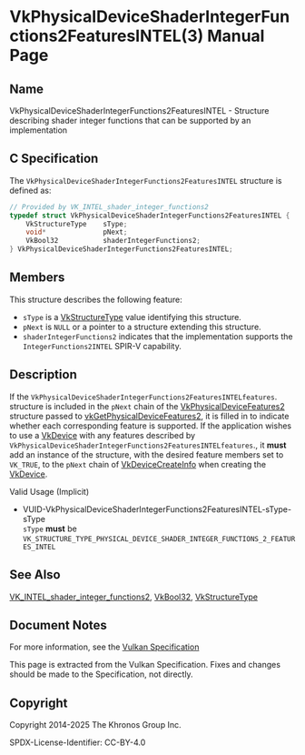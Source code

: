 # VkPhysicalDeviceShaderIntegerFunctions2FeaturesINTEL(3) Manual Page

## Name

VkPhysicalDeviceShaderIntegerFunctions2FeaturesINTEL - Structure describing shader integer functions that can be supported by an implementation



## [](#_c_specification)C Specification

The `VkPhysicalDeviceShaderIntegerFunctions2FeaturesINTEL` structure is defined as:

```c++
// Provided by VK_INTEL_shader_integer_functions2
typedef struct VkPhysicalDeviceShaderIntegerFunctions2FeaturesINTEL {
    VkStructureType    sType;
    void*              pNext;
    VkBool32           shaderIntegerFunctions2;
} VkPhysicalDeviceShaderIntegerFunctions2FeaturesINTEL;
```

## [](#_members)Members

This structure describes the following feature:

- `sType` is a [VkStructureType](https://registry.khronos.org/vulkan/specs/latest/man/html/VkStructureType.html) value identifying this structure.
- `pNext` is `NULL` or a pointer to a structure extending this structure.
- []()`shaderIntegerFunctions2` indicates that the implementation supports the `IntegerFunctions2INTEL` SPIR-V capability.

## [](#_description)Description

If the `VkPhysicalDeviceShaderIntegerFunctions2FeaturesINTELfeatures`. structure is included in the `pNext` chain of the [VkPhysicalDeviceFeatures2](https://registry.khronos.org/vulkan/specs/latest/man/html/VkPhysicalDeviceFeatures2.html) structure passed to [vkGetPhysicalDeviceFeatures2](https://registry.khronos.org/vulkan/specs/latest/man/html/vkGetPhysicalDeviceFeatures2.html), it is filled in to indicate whether each corresponding feature is supported. If the application wishes to use a [VkDevice](https://registry.khronos.org/vulkan/specs/latest/man/html/VkDevice.html) with any features described by `VkPhysicalDeviceShaderIntegerFunctions2FeaturesINTELfeatures`., it **must** add an instance of the structure, with the desired feature members set to `VK_TRUE`, to the `pNext` chain of [VkDeviceCreateInfo](https://registry.khronos.org/vulkan/specs/latest/man/html/VkDeviceCreateInfo.html) when creating the [VkDevice](https://registry.khronos.org/vulkan/specs/latest/man/html/VkDevice.html).

Valid Usage (Implicit)

- [](#VUID-VkPhysicalDeviceShaderIntegerFunctions2FeaturesINTEL-sType-sType)VUID-VkPhysicalDeviceShaderIntegerFunctions2FeaturesINTEL-sType-sType  
  `sType` **must** be `VK_STRUCTURE_TYPE_PHYSICAL_DEVICE_SHADER_INTEGER_FUNCTIONS_2_FEATURES_INTEL`

## [](#_see_also)See Also

[VK\_INTEL\_shader\_integer\_functions2](https://registry.khronos.org/vulkan/specs/latest/man/html/VK_INTEL_shader_integer_functions2.html), [VkBool32](https://registry.khronos.org/vulkan/specs/latest/man/html/VkBool32.html), [VkStructureType](https://registry.khronos.org/vulkan/specs/latest/man/html/VkStructureType.html)

## [](#_document_notes)Document Notes

For more information, see the [Vulkan Specification](https://registry.khronos.org/vulkan/specs/latest/html/vkspec.html#VkPhysicalDeviceShaderIntegerFunctions2FeaturesINTEL)

This page is extracted from the Vulkan Specification. Fixes and changes should be made to the Specification, not directly.

## [](#_copyright)Copyright

Copyright 2014-2025 The Khronos Group Inc.

SPDX-License-Identifier: CC-BY-4.0